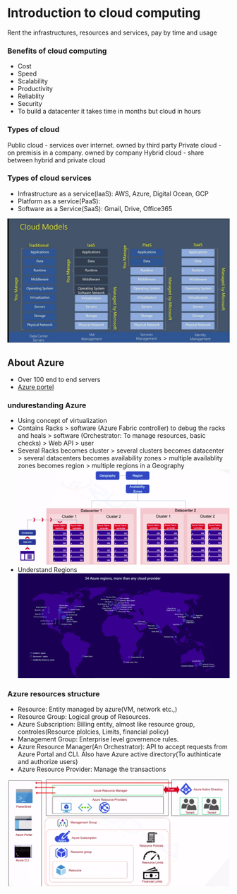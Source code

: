 # Introduction to cloud computing

Rent the infrastructures, resources and services, pay by time and usage

### Benefits of cloud computing
- Cost
- Speed
- Scalability
- Productivity
- Reliablity
- Security
- To build a datacenter it takes time in months but cloud in hours

### Types of cloud
Public cloud - services over internet. owned by third party
Private cloud - on premisis in a company. owned by company
Hybrid cloud - share between hybrid and private cloud

### Types of cloud services
- Infrastructure as a service(IaaS): AWS, Azure, Digital Ocean, GCP
- Platform as a service(PaaS): 
- Software as a Service(SaaS): Gmail, Drive, Office365

![Types of cloud services](./img/Types-of-cloud-services.jpeg)



## About Azure

- Over 100 end to end servers
- [Azure portel](http://portel.azure.com)

### undurestanding Azure
- Using concept of virtualization
- Contains Racks > software (Azure Fabric controller) to debug the racks and heals > software (Orchestrator: To manage resources, basic checks) > Web API > user
- Several Racks becomes cluster > several clusters becomes datacenter > several datacenters becomes availability zones > multiple availablity zones becomes region > multiple regions in a Geography
![Undurestanding Azure](./img/undurstanding-azure.png)
- Understand Regions
![Types of Types-of-cloud-services.jpegcloud services](./img/regions.png)

### Azure resources structure
- Resource: Entity managed by azure(VM, network etc.,)
- Resource Group: Logical group of Resources.
- Azure Subscription: Billing entity, almost like resource group, controles(Resource plolcies, Limits, financial policy)
- Management Group: Enterprise level governence rules.
- Azure Resource Manager(An Orchestrator): API to accept requests from Azure Portal and CLI. Also have Azure active directory(To authinticate and authorize users)
- Azure Resource Provider: Manage the transactions

![Azure resources structure](./img/azure-resources-structure.png)
